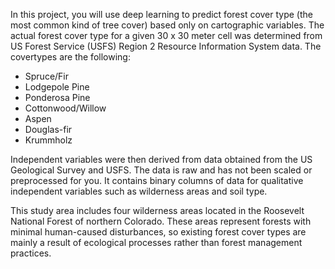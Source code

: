 In this project, you will use deep learning to predict forest cover type (the most common kind of tree cover) based only on cartographic variables. 
The actual forest cover type for a given 30 x 30 meter cell was determined from US Forest Service (USFS) Region 2 Resource Information System data. 
The covertypes are the following:
* Spruce/Fir
* Lodgepole Pine
* Ponderosa Pine
* Cottonwood/Willow
* Aspen
* Douglas-fir
* Krummholz

Independent variables were then derived from data obtained from the US Geological Survey and USFS. 
The data is raw and has not been scaled or preprocessed for you. 
It contains binary columns of data for qualitative independent variables such as wilderness areas and soil type.

This study area includes four wilderness areas located in the Roosevelt National Forest of northern Colorado. 
These areas represent forests with minimal human-caused disturbances, so existing forest cover types are mainly a result of ecological processes rather than forest management practices.
